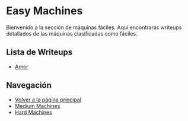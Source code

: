 # Easy Machines

Bienvenido a la sección de máquinas fáciles. Aquí encontrarás writeups detallados de las máquinas clasificadas como fáciles.

## Lista de Writeups

- [Amor](amor.md)

## Navegación
- [Volver a la página principal](../../index.md)
- [Medium Machines](../Medium/)
- [Hard Machines](../Hard/)

